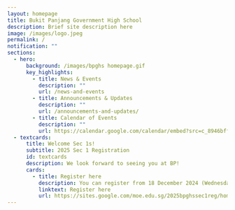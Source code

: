 ```yaml
---
layout: homepage
title: Bukit Panjang Government High School
description: Brief site description here
image: /images/logo.jpeg
permalink: /
notification: ""
sections:
  - hero:
      background: /images/bpghs homepage.gif
      key_highlights:
        - title: News & Events
          description: ""
          url: /news-and-events
        - title: Announcements & Updates
          description: ""
          url: /announcements-and-updates/
        - title: Calendar of Events
          description: ""
          url: https://calendar.google.com/calendar/embed?src=c_8946bff5f9a76cb352cbd0b8b976fcb27097cce61d4445a6276830c011fa985a%40group.calendar.google.com&ctz=Asia%2FSingapore
  - textcards:
      title: Welcome Sec 1s!
      subtitle: 2025 Sec 1 Registration
      id: textcards
      description: We look forward to seeing you at BP!
      cards:
        - title: Register here
          description: You can register from 18 December 2024 (Wednesday), 8 am.
          linktext: Register here
          url: https://sites.google.com/moe.edu.sg/2025bpghssec1reg/home
---
```

